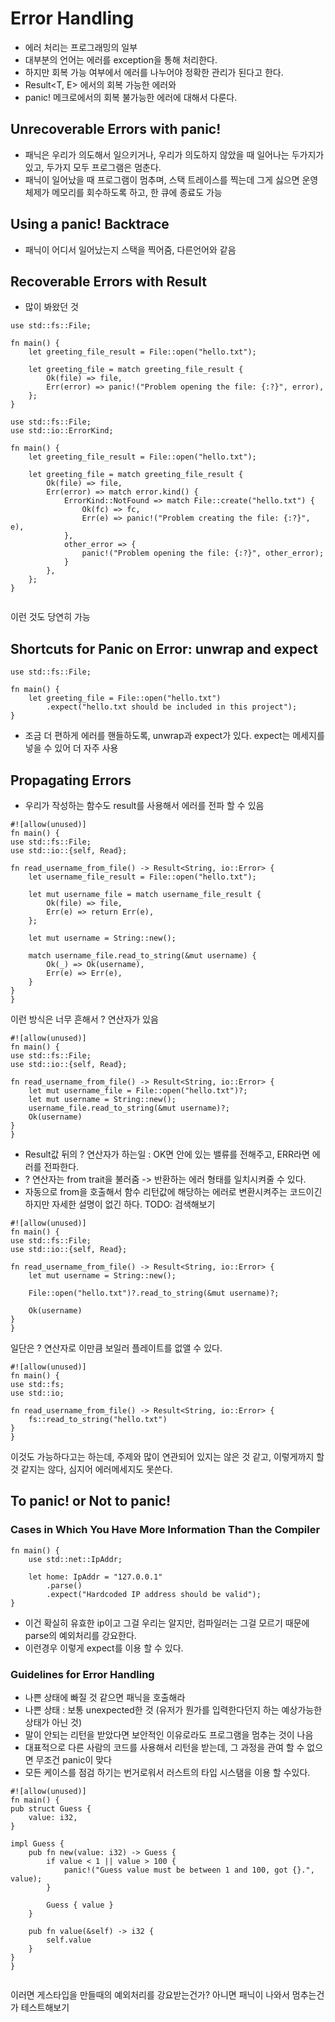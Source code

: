 # Error Handling

- 에러 처리는 프로그래밍의 일부
- 대부분의 언어는 에러를 exception을 통해 처리한다.
- 하지만 회복 가능 여부에서 에러를 나누어야 정확한 관리가 된다고 한다.
- Result<T, E> 에서의 회복 가능한 에러와
- panic! 메크로에서의 회복 불가능한 에러에 대해서 다룬다.



## Unrecoverable Errors with panic!

- 패닉은 우리가 의도해서 일으키거나, 우리가 의도하지 않았을 때 일어나는 두가지가 있고, 두가지 모두 프로그램은 멈춘다.
- 패닉이 일어났을 때 프로그램이 멈추며, 스택 트레이스를 찍는데 그게 싫으면 운영체제가 메모리를 회수하도록 하고, 한 큐에 종료도 가능

## Using a panic! Backtrace

- 패닉이 어디서 일어났는지 스택을 찍어줌, 다른언어와 같음


## Recoverable Errors with Result
- 많이 봐왔던 것

```
use std::fs::File;

fn main() {
    let greeting_file_result = File::open("hello.txt");

    let greeting_file = match greeting_file_result {
        Ok(file) => file,
        Err(error) => panic!("Problem opening the file: {:?}", error),
    };
}

```
```
use std::fs::File;
use std::io::ErrorKind;

fn main() {
    let greeting_file_result = File::open("hello.txt");

    let greeting_file = match greeting_file_result {
        Ok(file) => file,
        Err(error) => match error.kind() {
            ErrorKind::NotFound => match File::create("hello.txt") {
                Ok(fc) => fc,
                Err(e) => panic!("Problem creating the file: {:?}", e),
            },
            other_error => {
                panic!("Problem opening the file: {:?}", other_error);
            }
        },
    };
}


```
이런 것도 당연히 가능 

## Shortcuts for Panic on Error: unwrap and expect

```
use std::fs::File;

fn main() {
    let greeting_file = File::open("hello.txt")
        .expect("hello.txt should be included in this project");
}

```

- 조금 더 편하게 에러를 핸들하도록, unwrap과 expect가 있다. expect는 메세지를 넣을 수 있어 더 자주 사용


## Propagating Errors
- 우리가 작성하는 함수도 result를 사용해서 에러를 전파 할 수 있음
```
#![allow(unused)]
fn main() {
use std::fs::File;
use std::io::{self, Read};

fn read_username_from_file() -> Result<String, io::Error> {
    let username_file_result = File::open("hello.txt");

    let mut username_file = match username_file_result {
        Ok(file) => file,
        Err(e) => return Err(e),
    };

    let mut username = String::new();

    match username_file.read_to_string(&mut username) {
        Ok(_) => Ok(username),
        Err(e) => Err(e),
    }
}
}

```

이런 방식은 너무 흔해서 ? 연산자가 있음

```
#![allow(unused)]
fn main() {
use std::fs::File;
use std::io::{self, Read};

fn read_username_from_file() -> Result<String, io::Error> {
    let mut username_file = File::open("hello.txt")?;
    let mut username = String::new();
    username_file.read_to_string(&mut username)?;
    Ok(username)
}
}

```

- Result값 뒤의 ? 연산자가 하는일 : OK면 안에 있는 밸류를 전해주고, ERR라면 에러를 전파한다.
- ? 연산자는 from trait을 불러줌 -> 반환하는 에러 형태를 일치시켜줄 수 있다.
- 자동으로 from을 호출해서 함수 리턴값에 해당하는 에러로 변환시켜주는 코드이긴 하지만 자세한 설명이 없긴 하다.
TODO: 검색해보기

```
#![allow(unused)]
fn main() {
use std::fs::File;
use std::io::{self, Read};

fn read_username_from_file() -> Result<String, io::Error> {
    let mut username = String::new();

    File::open("hello.txt")?.read_to_string(&mut username)?;

    Ok(username)
}
}

```
일단은 ? 연산자로 이만큼 보일러 플레이트를 없앨 수 있다.

```
#![allow(unused)]
fn main() {
use std::fs;
use std::io;

fn read_username_from_file() -> Result<String, io::Error> {
    fs::read_to_string("hello.txt")
}
}

```


이것도 가능하다고는 하는데, 주제와 많이 연관되어 있지는 않은 것 같고, 이렇게까지 할 것 같지는 않다, 심지어 에러메세지도 못쓴다.


## To panic! or Not to panic!

### Cases in Which You Have More Information Than the Compiler

```
fn main() {
    use std::net::IpAddr;

    let home: IpAddr = "127.0.0.1"
        .parse()
        .expect("Hardcoded IP address should be valid");
}

```
- 이건 확실히 유효한 ip이고 그걸 우리는 알지만, 컴파일러는 그걸 모르기 때문에 parse의 예외처리를 강요한다.
- 이런경우 이렇게 expect를 이용 할 수 있다.

### Guidelines for Error Handling
- 나쁜 상태에 빠질 것 같으면 패닉을 호출해라
- 나쁜 상태 : 보통 unexpected한 것 (유저가 뭔가를 입력한다던지 하는 예상가능한 상태가 아닌 것)
- 말이 안되는 리턴을 받았다면 보안적인 이유로라도 프로그램을 멈추는 것이 나음
- 대표적으로 다른 사람의 코드를 사용해서 리턴을 받는데, 그 과정을 관여 할 수 없으면 무조건 panic이 맞다
- 모든 케이스를 점검 하기는 번거로워서 러스트의 타입 시스탬을 이용 할 수있다.

```
#![allow(unused)]
fn main() {
pub struct Guess {
    value: i32,
}

impl Guess {
    pub fn new(value: i32) -> Guess {
        if value < 1 || value > 100 {
            panic!("Guess value must be between 1 and 100, got {}.", value);
        }

        Guess { value }
    }

    pub fn value(&self) -> i32 {
        self.value
    }
}
}


```

이러면 게스타입을 만들때의 예외처리를 강요받는건가? 아니면 패닉이 나와서 멈추는건가 테스트해보기
